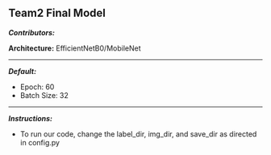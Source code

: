 ## Team2 Final Model


***Contributors:*** 

**Architecture:** EfficientNetB0/MobileNet

---

***Default:***
  - Epoch: 60
  - Batch Size: 32
  
---

***Instructions:***

- To run our code, change the label_dir, img_dir, and save_dir as directed in config.py



